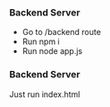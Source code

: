 <h3>Backend Server</h3>
<ul>
<li>Go to /backend route</li>
<li>Run npm i</li>
<li>Run node app.js</li>
</ul>

<h3>Backend Server</h3>
<p>Just run index.html</p>
